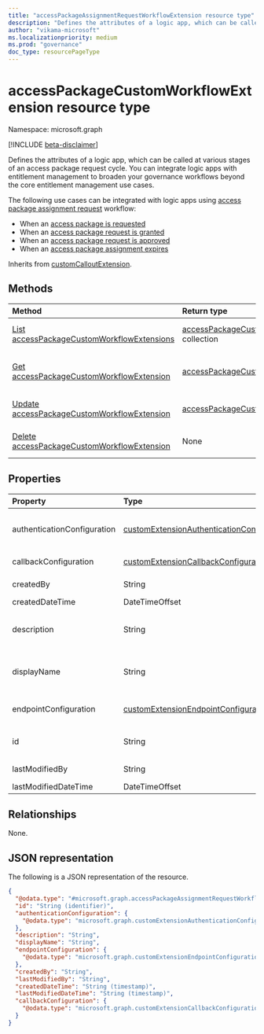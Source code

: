 ```yaml
---
title: "accessPackageAssignmentRequestWorkflowExtension resource type"
description: "Defines the attributes of a logic app, which can be called at various stages of an access package request cycle."
author: "vikama-microsoft"
ms.localizationpriority: medium
ms.prod: "governance"
doc_type: resourcePageType
---
```


# accessPackageCustomWorkflowExtension resource type

Namespace: microsoft.graph

[!INCLUDE [beta-disclaimer](../../includes/beta-disclaimer.md)]

Defines the attributes of a logic app, which can be called at various stages of an access package request cycle. You can integrate logic apps with entitlement management to broaden your governance workflows beyond the core entitlement management use cases. 

The following use cases can be integrated with logic apps using [access package assignment request](accesspackageassignmentrequest.md) workflow:
- When an [access package is requested](accesspackageassignmentrequest.md)
- When an [access package request is granted](accesspackageassignmentrequest.md)
- When an [access package request is approved](accesspackageassignmentrequest.md)
- When an [access package assignment expires](accesspackageassignmentrequest.md)


Inherits from [customCalloutExtension](../resources/customcalloutextension.md).

## Methods
|Method|Return type|Description|
|:---|:---|:---|
|[List accessPackageCustomWorkflowExtensions](../api/accessPackageCustomWorkflowExtension-list.md)|[accessPackageCustomWorkflowExtension](../resources/accesspackageassignmentrequestworkflowextension.md) collection|Get a list of the [accessPackageCustomWorkflowExtension](../resources/accesspackageassignmentrequestworkflowextension.md) objects and their properties.|
|[Get accessPackageCustomWorkflowExtension](../api/accessPackageCustomWorkflowExtension-get.md)|[accessPackageCustomWorkflowExtension](../resources/accesspackageassignmentrequestworkflowextension.md)|Read the properties and relationships of an [accessPackageCustomWorkflowExtension](../resources/accesspackageassignmentrequestworkflowextension.md) object.|
|[Update accessPackageCustomWorkflowExtension](../api/accessPackageCustomWorkflowExtension-update.md)|[accessPackageCustomWorkflowExtension](../resources/accesspackageassignmentrequestworkflowextension.md)|Update the properties of an [accessPackageCustomWorkflowExtension](../resources/accesspackageassignmentrequestworkflowextension.md) object.|
|[Delete accessPackageCustomWorkflowExtension](../api/accessPackageCustomWorkflowExtension-delete.md)|None|Delete an [accessPackageCustomWorkflowExtension](../resources/accesspackageassignmentrequestworkflowextension.md) object.|

## Properties
|Property|Type|Description|
|:---|:---|:---|
|authenticationConfiguration|[customExtensionAuthenticationConfiguration](../resources/customextensionauthenticationconfiguration.md)|Configuration for securing the API call to the logic app. For example, using OAuth client credentials flow. Inherited from [customCalloutExtension](../resources/customcalloutextension.md).|
|callbackConfiguration|[customExtensionCallbackConfiguration](../resources/customextensioncallbackconfiguration.md)|The callback configuration for a custom extension.|
|createdBy|String|Identity with UPN as display name who created the entity.|
|createdDateTime|DateTimeOffset|Entity created datetime.|
|description|String|Description for the customAccessPackageWorkflowExtension object. Inherited from [customCalloutExtension](../resources/customcalloutextension.md).|
|displayName|String|Display name for the customAccessPackageWorkflowExtension object. Inherited from [customCalloutExtension](../resources/customcalloutextension.md).|
|endpointConfiguration|[customExtensionEndpointConfiguration](../resources/customextensionendpointconfiguration.md)|The type and details for configuring the endpoint to call the logic app's workflow. Inherited from [customCalloutExtension](../resources/customcalloutextension.md).|
|id|String|Identifier for the customAccessPackageWorkflowExtension object. Inherited from [entity](../resources/entity.md).|
|lastModifiedBy|String|Identity with UPN as display name who modified entity. |
|lastModifiedDateTime|DateTimeOffset|Entity modified datetime.|

## Relationships
None.

## JSON representation
The following is a JSON representation of the resource.
<!-- {
  "blockType": "resource",
  "keyProperty": "id",
  "@odata.type": "microsoft.graph.accessPackageAssignmentRequestWorkflowExtension",
  "baseType": "microsoft.graph.customCalloutExtension",
  "openType": false
}
-->
``` json
{
  "@odata.type": "#microsoft.graph.accessPackageAssignmentRequestWorkflowExtension",
  "id": "String (identifier)",
  "authenticationConfiguration": {
    "@odata.type": "microsoft.graph.customExtensionAuthenticationConfiguration"
  },
  "description": "String",
  "displayName": "String",
  "endpointConfiguration": {
    "@odata.type": "microsoft.graph.customExtensionEndpointConfiguration"
  },
  "createdBy": "String",
  "lastModifiedBy": "String",
  "createdDateTime": "String (timestamp)",
  "lastModifiedDateTime": "String (timestamp)",
  "callbackConfiguration": {
    "@odata.type": "microsoft.graph.customExtensionCallbackConfiguration"
  }
}
```

